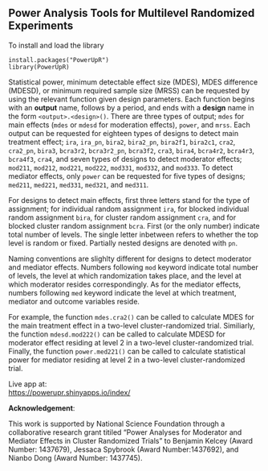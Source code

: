 <h2> Power Analysis Tools for Multilevel Randomized Experiments </h2>

To install and load the library
```{r}
install.packages("PowerUpR")
library(PowerUpR)
```

Statistical power, minimum detectable effect size (MDES), MDES difference (MDESD), or minimum required sample size (MRSS) can be requested by using the relevant function given design parameters. Each function begins with an **output** name, follows by a period, and ends with a **design** name in the form `<output>.<design>()`. There are three types of output; `mdes` for main effects (`mdes` or `mdesd` for moderation effects),  `power`, and `mrss`. Each output can be requested for eighteen types of designs to detect main treatment effect; `ira`, `ira_pn`, `bira2`, `bira2_pn`, `bira2f1`, `bira2c1`, `cra2`, `cra2_pn`, `bira3`, `bcra3r2`, `bcra3r2_pn`, `bcra3f2`, `cra3`, `bira4`, `bcra4r2`, `bcra4r3`, `bcra4f3`, `cra4`, and seven types of designs to detect moderator effects; `mod211`, `mod212`, `mod221`, `mod222`, `mod331`, `mod332`, and `mod333`. To detect mediator effects, only `power` can be requested for five types of designs; `med211`, `med221`, `med331`, `med321`, and `med311`.

For designs to detect main effects, first three letters stand for the type of assignment; for individual random assignment `ira`, for blocked individual random assignment `bira`, for cluster random assignment `cra`, and for blocked cluster random assignment `bcra`. First (or the only number) indicate total number of levels. The single letter inbetween refers to whether the top level is random or fixed. Partially nested designs are denoted with `pn`.  

Naming conventions are slighlty different for designs to detect moderator and mediator effects. Numbers following `mod` keyword indicate total number of levels, the level at which randomization takes place, and the level at which moderator resides correspondingly. As for the mediator effects, numbers following `med` keyword indicate the level at which treatment, mediator and outcome variables reside. 

For example, the function `mdes.cra2()` can be called to calculate MDES for the main treatment effect in a two-level cluster-randomized trial. Similiarly, the function `mdesd.mod222()` can be called to calculate MDESD for moderator effect residing at level 2 in a two-level cluster-randomized trial. Finally, the function `power.med221()` can be called to calculate statistical power for mediator residing at level 2 in a two-level cluster-randomized trial. 

Live app at: <br>
<https://powerupr.shinyapps.io/index/> 

**Acknowledgement**:

This work is supported by National Science Foundation through a collaborative research grant titiled “Power Analyses for Moderator and Mediator Effects in Cluster Randomized Trials” to Benjamin Kelcey (Award Number: 1437679), Jessaca Spybrook (Award Number:1437692), and Nianbo Dong (Award Number: 1437745).



